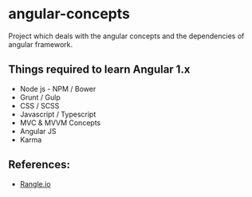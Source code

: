 # angular-concepts
Project which deals with the angular concepts and the dependencies of angular framework.

## Things required to learn Angular 1.x
* Node js - NPM / Bower
* Grunt / Gulp
* CSS / SCSS
* Javascript / Typescript
* MVC & MVVM Concepts
* Angular JS
* Karma

## References:
* [Rangle.io](https://ngcourse-1.rangle.io/index.html)

